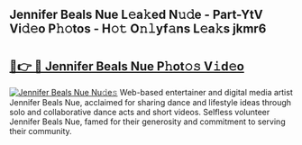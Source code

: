 ## Jennifer Beals Nue L𝚎a𝚔ed N𝚞𝚍e - Part-YtV Vi𝚍𝚎o P𝚑𝚘tos - H𝚘𝚝 O𝚗𝚕yf𝚊ns L𝚎a𝚔s jkmr6

# <h2><a href="http://kfe82rb.oniu.top/?m=Jennifer+Beals+Nue">🔗👉 🔴 Jennifer Beals Nue P𝚑ot𝚘𝚜 V𝚒d𝚎o</a></h2>

[![Jennifer Beals Nue Nu𝚍e𝚜](https://i.imgur.com/0qMVB7G.gif)](http://kfe82rb.oniu.top/?m=Jennifer+Beals+Nue)
Web-based entertainer and digital media artist Jennifer Beals Nue, acclaimed for sharing dance and lifestyle ideas through solo and collaborative dance acts and short videos. Selfless volunteer Jennifer Beals Nue, famed for their generosity and commitment to serving their community.  
